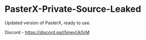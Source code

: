 
# PasterX-Private-Source-Leaked

Updated version of PasterX, ready to use.

Discord - https://discord.gg/j5mevUk5rM
                                                             